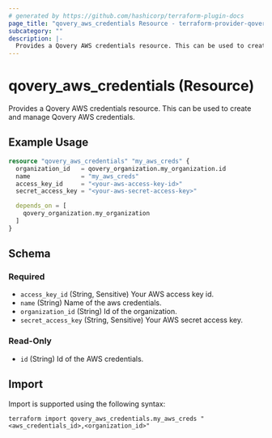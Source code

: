 ```yaml
---
# generated by https://github.com/hashicorp/terraform-plugin-docs
page_title: "qovery_aws_credentials Resource - terraform-provider-qovery"
subcategory: ""
description: |-
  Provides a Qovery AWS credentials resource. This can be used to create and manage Qovery AWS credentials.
---
```


# qovery_aws_credentials (Resource)

Provides a Qovery AWS credentials resource. This can be used to create and manage Qovery AWS credentials.

## Example Usage

```terraform
resource "qovery_aws_credentials" "my_aws_creds" {
  organization_id   = qovery_organization.my_organization.id
  name              = "my_aws_creds"
  access_key_id     = "<your-aws-access-key-id>"
  secret_access_key = "<your-aws-secret-access-key>"

  depends_on = [
    qovery_organization.my_organization
  ]
}
```

<!-- schema generated by tfplugindocs -->
## Schema

### Required

- `access_key_id` (String, Sensitive) Your AWS access key id.
- `name` (String) Name of the aws credentials.
- `organization_id` (String) Id of the organization.
- `secret_access_key` (String, Sensitive) Your AWS secret access key.

### Read-Only

- `id` (String) Id of the AWS credentials.

## Import

Import is supported using the following syntax:

```shell
terraform import qovery_aws_credentials.my_aws_creds "<aws_credentials_id>,<organization_id>"
```
